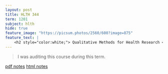 ```yaml
---
layout: post
title: HLTH 344
term: 1201
subject: hlth
hide: true
feature_image: "https://picsum.photos/2560/600?image=875"
feature_text: |
    <h2 style="color:white;"> Qualitative Methods for Health Research </h2>
---
```


 > I was auditing this course during this term.

 [pdf notes](/pdfs/1201/hlth344.pdf)  [html notes](/markdown/1201/hlth344/)
